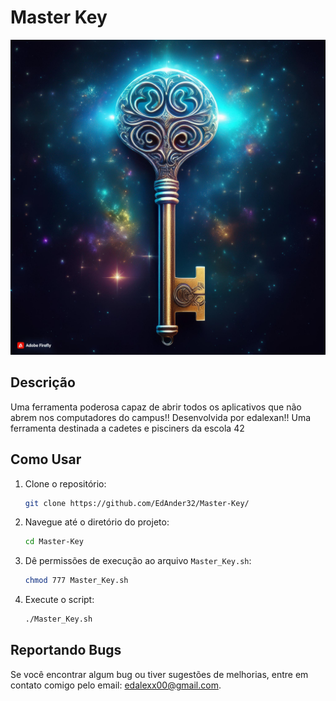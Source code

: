 # Master Key

![Master Key](https://github.com/EdAnder32/Master-Key/blob/main/img.jpg)

## Descrição
Uma ferramenta poderosa capaz de abrir todos os aplicativos que não abrem nos computadores do campus!!
Desenvolvida por edalexan!! 
Uma ferramenta destinada a cadetes e pisciners da escola 42

## Como Usar

1. Clone o repositório:
    ```bash
    git clone https://github.com/EdAnder32/Master-Key/
    ```
2. Navegue até o diretório do projeto:
    ```bash
    cd Master-Key
    ```
3. Dê permissões de execução ao arquivo `Master_Key.sh`:
    ```bash
    chmod 777 Master_Key.sh
    ```
4. Execute o script:
    ```bash
    ./Master_Key.sh
    ```

## Reportando Bugs

Se você encontrar algum bug ou tiver sugestões de melhorias, entre em contato comigo pelo email: [edalexx00@gmail.com](mailto:edalexx00@gmail.com).
